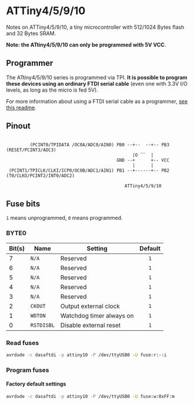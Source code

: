 # ATTiny4/5/9/10
Notes on ATTiny4/5/9/10, a tiny microcontroller with 512/1024 Bytes flash and 32 Bytes SRAM.

**Note: the ATtiny4/5/9/10 can only be programmed with 5V VCC**.

## Programmer
The ATtiny4/5/9/10 series is programmed via TPI. **It is possible to program these devices using an ordinary FTDI serial cable** (even one with 3.3V I/O levels, as long as the micro is fed 5V).

For more information about using a FTDI serial cable as a programmer, [see this readme](avrdude).

## Pinout
``` text

         (PCINT0/TPIDATA /OC0A/ADC0/AIN0) PB0 --+--  --+-- PB3 (RESET/PCINT3/ADC3)
                                                |O ‾‾  |
                                          GND --+      +-- VCC
                                                |      |
 (PCINT1/TPICLK/CLKI/ICP0/OC0B/ADC1/AIN1) PB1 --+------+-- PB2 (T0/CLKO/PCINT2/INT0/ADC2)

                                             ATTiny4/5/9/10
```

## Fuse bits
`1` means unprogrammed, `0` means programmed.

### BYTE0

| Bit(s) | Name       | Setting                                        | Default |
| ------ | ---------- | ---------------------------------------------- | :-----: |
| 7      | `N/A`      | Reserved                                       | `1`     |
| 6      | `N/A`      | Reserved                                       | `1`     |
| 5      | `N/A`      | Reserved                                       | `1`     |
| 4      | `N/A`      | Reserved                                       | `1`     |
| 3      | `N/A`      | Reserved                                       | `1`     |
| 2      | `CKOUT`    | Output external clock                          | `1`     |
| 1      | `WDTON`    | Watchdog timer always on                       | `1`     |
| 0      | `RSTDISBL` | Disable external reset                         | `1`     |

### Read fuses

``` bash
avrdude -c dasaftdi -p attiny10 -P /dev/ttyUSB0 -U fuse:r:-:i
```

### Program fuses

#### Factory default settings
``` bash
avrdude -c dasaftdi -p attiny10 -P /dev/ttyUSB0 -U fuse:w:0xFF:m
```
